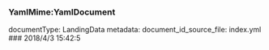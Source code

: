 ### YamlMime:YamlDocument
documentType: LandingData
metadata:
    document_id_source_file: index.yml
    ### 2018/4/3 15:42:5
